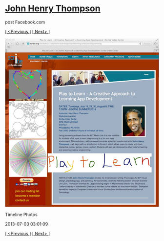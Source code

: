 # [John Henry Thompson](../README.md)
post Facebook.com

[[ <Previous ]](2013-07-29-3.md) [[ Next> ]](2013-05-20-1.md)

[![](../media/2013-07-03/Timeline-Photos.jpg)](../README.md)

Timeline Photos

2013-07-03 03:01:09

[[ <Previous ]](2013-07-29-3.md) [[ Next> ]](2013-05-20-1.md)